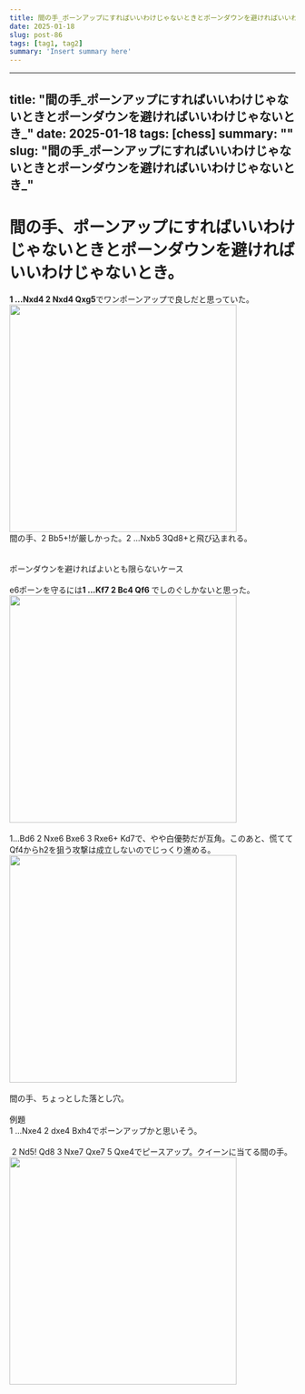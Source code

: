 ```yaml
---
title: 間の手_ポーンアップにすればいいわけじゃないときとポーンダウンを避ければいいわけじゃないとき_
date: 2025-01-18
slug: post-86
tags: [tag1, tag2]
summary: 'Insert summary here'
---
```


---
title: "間の手_ポーンアップにすればいいわけじゃないときとポーンダウンを避ければいいわけじゃないとき_"
date: 2025-01-18
tags: [chess]
summary: ""
slug: "間の手_ポーンアップにすればいいわけじゃないときとポーンダウンを避ければいいわけじゃないとき_"
---

# 間の手、ポーンアップにすればいいわけじゃないときとポーンダウンを避ければいいわけじゃないとき。

<div><b>1 ...Nxd4 2 Nxd4 Qxg5</b>でワンポーンアップで良しだと思っていた。</div><div>
  <a href="https://blogger.googleusercontent.com/img/a/AVvXsEjedP5A0_dAfzCn5Mv_BzNcKu-Vb_BwTS6hOhz2OPyPm_40Zb53uUPSd5l0uptjR21VxF3NPx6aroaasxm1gf_pZh4BITabEYT_eHleW1KmnA-hCe7UMCj3coYdQkdQQlD3wudZOIgGXgnQ_9OTvsjENi65Lpm8416FiWTyTYUuf_5wsc8wgNAzeCtFxho">
    <img border="0" src="https://blogger.googleusercontent.com/img/a/AVvXsEjedP5A0_dAfzCn5Mv_BzNcKu-Vb_BwTS6hOhz2OPyPm_40Zb53uUPSd5l0uptjR21VxF3NPx6aroaasxm1gf_pZh4BITabEYT_eHleW1KmnA-hCe7UMCj3coYdQkdQQlD3wudZOIgGXgnQ_9OTvsjENi65Lpm8416FiWTyTYUuf_5wsc8wgNAzeCtFxho" width="400">
  </a>
</div><div>間の手、2 Bb5+!が厳しかった。2 ...Nxb5 3Qd8+と飛び込まれる。</div><div><br></div><div><br></div><div>ポーンダウンを避ければよいとも限らないケース</div><div><br></div><div>e6ポーンを守るには<b>1 ...Kf7 2 Bc4 Qf6 </b>でしのぐしかないと思った。</div><div><div>
  <a href="https://blogger.googleusercontent.com/img/a/AVvXsEi0M5o1kOh2HE4CpTmr3MCg8padcEOpSFUsy0DlbDxKBjvCj3qYOjnU6fG-Eq9mHxTkPWr32m2SIjVBHBt40Wd_YeAamZf6QG-61uDFBZC4lKzjUw5pBLPEV6PFXTJ34pXBLSUU3IJULgnJTMgCsLvcdJvpAH5_ZxiosgEdTb9ixfnp9CM2AcaHVOXdKwI">
    <img border="0" src="https://blogger.googleusercontent.com/img/a/AVvXsEi0M5o1kOh2HE4CpTmr3MCg8padcEOpSFUsy0DlbDxKBjvCj3qYOjnU6fG-Eq9mHxTkPWr32m2SIjVBHBt40Wd_YeAamZf6QG-61uDFBZC4lKzjUw5pBLPEV6PFXTJ34pXBLSUU3IJULgnJTMgCsLvcdJvpAH5_ZxiosgEdTb9ixfnp9CM2AcaHVOXdKwI" width="400">
  </a>
</div></div><div><br></div><div>1...Bd6 2 Nxe6 Bxe6 3 Rxe6+ Kd7で、やや白優勢だが互角。このあと、慌ててQf4からh2を狙う攻撃は成立しないのでじっくり進める。</div><div><div>
  <a href="https://blogger.googleusercontent.com/img/a/AVvXsEj4Vl6CSWhCRb3KeWS68SzslpdFenM0OkhxbjXVkoZnIoBr4TiRhJCTRDJ5UOul33BHbqmqS9Vvs-zDMbyS6-0Yct4fM2v4IAHKbgyaa2IOhMCeinlZiTA-b8AKJ2qSb7lABPvs8SGmabCGzsOsmLQECwZ2VjeXPF6es3gs84KX78MEU-q4IhACI7txdQ0">
    </a><img border="0" src="https://blogger.googleusercontent.com/img/a/AVvXsEj4Vl6CSWhCRb3KeWS68SzslpdFenM0OkhxbjXVkoZnIoBr4TiRhJCTRDJ5UOul33BHbqmqS9Vvs-zDMbyS6-0Yct4fM2v4IAHKbgyaa2IOhMCeinlZiTA-b8AKJ2qSb7lABPvs8SGmabCGzsOsmLQECwZ2VjeXPF6es3gs84KX78MEU-q4IhACI7txdQ0" width="400"><a href="https://blogger.googleusercontent.com/img/a/AVvXsEj4Vl6CSWhCRb3KeWS68SzslpdFenM0OkhxbjXVkoZnIoBr4TiRhJCTRDJ5UOul33BHbqmqS9Vvs-zDMbyS6-0Yct4fM2v4IAHKbgyaa2IOhMCeinlZiTA-b8AKJ2qSb7lABPvs8SGmabCGzsOsmLQECwZ2VjeXPF6es3gs84KX78MEU-q4IhACI7txdQ0">
  </a>
</div><div><br></div><div>間の手、ちょっとした落とし穴。</div><div><br></div><div>例題</div><div>1 ...Nxe4 2 dxe4 Bxh4でポーンアップかと思いそう。</div><div><br></div><div>&nbsp;2 Nd5! Qd8 3 Nxe7 Qxe7 5 Qxe4でピースアップ。クイーンに当てる間の手。</div><div><div>
  <a href="https://blogger.googleusercontent.com/img/a/AVvXsEhxGClqKGTv8yfTm5Aa9e3jeTf4yPKNbaHB6flTW3kAcctTmd-qVXW19_8M7Q9PH8gyg_Xai2hkDOep97el_fk-HuPnNCodgX8CJ-b8Srrz7yra1EXtAJJVK2mN9gvqkmk557RWfBMaWcNMalfetSjlMejfRLi81JT4je78-rus9J00GzkgFX7pMyMUnnM">
    <img border="0" src="https://blogger.googleusercontent.com/img/a/AVvXsEhxGClqKGTv8yfTm5Aa9e3jeTf4yPKNbaHB6flTW3kAcctTmd-qVXW19_8M7Q9PH8gyg_Xai2hkDOep97el_fk-HuPnNCodgX8CJ-b8Srrz7yra1EXtAJJVK2mN9gvqkmk557RWfBMaWcNMalfetSjlMejfRLi81JT4je78-rus9J00GzkgFX7pMyMUnnM" width="400">
  </a>
</div><br></div><br><br></div>
